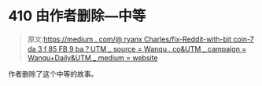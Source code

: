 # 410 由作者删除—中等

> 原文:[https://medium . com/@ ryanx Charles/fix-Reddit-with-bit coin-7 da 3 f 85 FB 9 ba？UTM _ source = Wanqu . co&UTM _ campaign = Wanqu+Daily&UTM _ medium = website](https://medium.com/@ryanxcharles/fix-reddit-with-bitcoin-7da3f85fb9ba?utm_source=wanqu.co&utm_campaign=Wanqu+Daily&utm_medium=website)

作者删除了这个中等的故事。